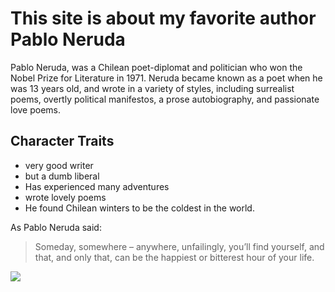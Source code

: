 # This site is about my favorite author Pablo Neruda

Pablo Neruda, was a Chilean poet-diplomat and politician who won the Nobel Prize for Literature in 1971. Neruda became known as a poet when he was 13 years old, and wrote in a variety of styles, including surrealist poems, overtly political manifestos, a prose autobiography, and passionate love poems.

## Character Traits

* very good writer
* but a dumb liberal
* Has experienced many adventures
* wrote lovely poems
* He found Chilean winters to be the coldest in the world.
  
As Pablo Neruda said:  

> Someday, somewhere – anywhere,
> unfailingly, you’ll find yourself, and that, and
> only that, can be the happiest or bitterest
> hour of your life.

<img src="https://noijamdotcom.files.wordpress.com/2018/08/pablo-neruda-1.jpg?w=492&h=398"/>
